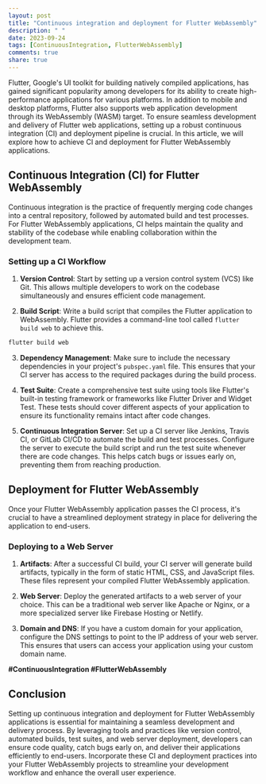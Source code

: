 ```yaml
---
layout: post
title: "Continuous integration and deployment for Flutter WebAssembly"
description: " "
date: 2023-09-24
tags: [ContinuousIntegration, FlutterWebAssembly]
comments: true
share: true
---
```


Flutter, Google's UI toolkit for building natively compiled applications, has gained significant popularity among developers for its ability to create high-performance applications for various platforms. In addition to mobile and desktop platforms, Flutter also supports web application development through its WebAssembly (WASM) target. To ensure seamless development and delivery of Flutter web applications, setting up a robust continuous integration (CI) and deployment pipeline is crucial. In this article, we will explore how to achieve CI and deployment for Flutter WebAssembly applications.

## Continuous Integration (CI) for Flutter WebAssembly

Continuous integration is the practice of frequently merging code changes into a central repository, followed by automated build and test processes. For Flutter WebAssembly applications, CI helps maintain the quality and stability of the codebase while enabling collaboration within the development team.

### Setting up a CI Workflow

1. **Version Control**: Start by setting up a version control system (VCS) like Git. This allows multiple developers to work on the codebase simultaneously and ensures efficient code management.

2. **Build Script**: Write a build script that compiles the Flutter application to WebAssembly. Flutter provides a command-line tool called `flutter build web` to achieve this. 
```dart
flutter build web
```

3. **Dependency Management**: Make sure to include the necessary dependencies in your project's `pubspec.yaml` file. This ensures that your CI server has access to the required packages during the build process.

4. **Test Suite**: Create a comprehensive test suite using tools like Flutter's built-in testing framework or frameworks like Flutter Driver and Widget Test. These tests should cover different aspects of your application to ensure its functionality remains intact after code changes.

5. **Continuous Integration Server**: Set up a CI server like Jenkins, Travis CI, or GitLab CI/CD to automate the build and test processes. Configure the server to execute the build script and run the test suite whenever there are code changes. This helps catch bugs or issues early on, preventing them from reaching production.

## Deployment for Flutter WebAssembly

Once your Flutter WebAssembly application passes the CI process, it's crucial to have a streamlined deployment strategy in place for delivering the application to end-users.

### Deploying to a Web Server

1. **Artifacts**: After a successful CI build, your CI server will generate build artifacts, typically in the form of static HTML, CSS, and JavaScript files. These files represent your compiled Flutter WebAssembly application.

2. **Web Server**: Deploy the generated artifacts to a web server of your choice. This can be a traditional web server like Apache or Nginx, or a more specialized server like Firebase Hosting or Netlify.

3. **Domain and DNS**: If you have a custom domain for your application, configure the DNS settings to point to the IP address of your web server. This ensures that users can access your application using your custom domain name.

**#ContinuousIntegration #FlutterWebAssembly**

## Conclusion

Setting up continuous integration and deployment for Flutter WebAssembly applications is essential for maintaining a seamless development and delivery process. By leveraging tools and practices like version control, automated builds, test suites, and web server deployment, developers can ensure code quality, catch bugs early on, and deliver their applications efficiently to end-users. Incorporate these CI and deployment practices into your Flutter WebAssembly projects to streamline your development workflow and enhance the overall user experience.